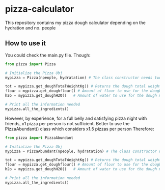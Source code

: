 # pizza-calculator
This repository contains my pizza dough calculator depending on the hydration and no. people

## How to use it
You could check the main.py file. Though:

```python
from pizza import Pizza

# Initialize the Pizza Obj
mypizza = Pizza(npeople, hydratation) # The class constructor needs two arguments, guest people and dough hydration.

tot = mypizza.get_doughTotalWeightKg() # Returns the dough total weight considering 250g dough per pizza.
flour = mypizza.get_doughflour() # Amount of flour to use for the dough mixture
h2o = mypizza.get_doughH2O()   # Amount of water to use for the dough mixture considering the imposed hydration.

# Print all the information needed
mypizza.all_the_ingredients()
```

However, by experience, for a full belly and satisfying pizza night with friends, x1 pizza per person is not sufficient. Better to use the PizzaAbundant() class which considers x1.5 pizzas per person
Therefore:
```python
from pizza import PizzaAbundant

# Initialize the Pizza Obj
mypizza = PizzaAbundant(npeople, hydratation) # The class constructor needs two arguments, guest people and dough hydration.

tot = mypizza.get_doughTotalWeightKg() # Returns the dough total weight considering 250g dough per pizza.
flour = mypizza.get_doughflour() # Amount of flour to use for the dough mixture
h2o = mypizza.get_doughH2O()   # Amount of water to use for the dough mixture considering the imposed hydration.

# Print all the information needed
mypizza.all_the_ingredients()
```
